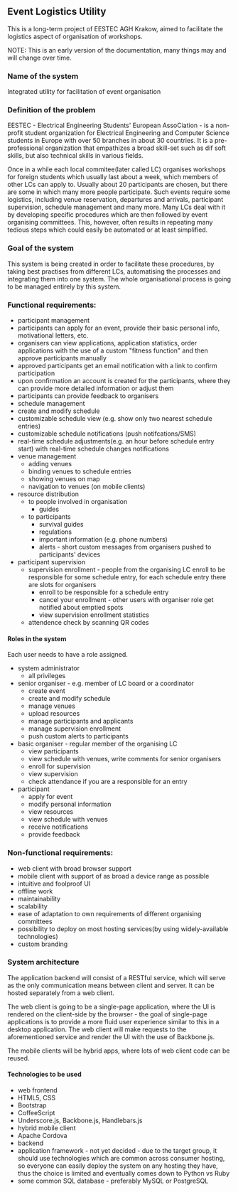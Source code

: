 ## Event Logistics Utility

This is a long-term project of EESTEC AGH Krakow, aimed to facilitate the logistics aspect of organisation of workshops.

NOTE: This is an early version of the documentation, many things may and will change over time.

### Name of the system
Integrated utility for facilitation of event organisation

### Definition of the problem
EESTEC - Electrical Engineering Students' European AssoCiation - is a non-profit student organization for Electrical Engineering and Computer Science students in Europe with over 50 branches in about 30 countries. It is a pre-professional organization that empathizes a broad skill-set such as dif soft skills, but also technical skills in various fields. 

Once in a while each local commitee(later called LC) organises workshops for foreign students which usually last about a week, which members of other LCs can apply to. Usually about 20 participants are chosen, but there are some in which many more people participate. Such events require some logistics, including venue reservation, departures and arrivals, participant supervision, schedule management and many more. Many LCs deal with it by developing specific procedures which are then followed by event organising committees. This, however, often results in repeating many tedious steps which could easily be automated or at least simplified. 

### Goal of the system
This system is being created in order to facilitate these procedures, by taking best practises from different LCs, automatising the processes and integrating them into one system. The whole organisational process is going to be managed entirely by this system.

### Functional requirements:
* participant management
 * participants can apply for an event, provide their basic personal info, motivational letters, etc.
 * organisers can view applications, application statistics, order applications with the use of a custom "fitness function" and then approve participants manually
 * approved participants get an email notification with a link to confirm participation
 * upon confirmation an account is created for the participants, where they can provide more detailed information or adjust them
 * participants can provide feedback to organisers
* schedule management
 * create and modify schedule
 * customizable schedule view (e.g. show only two nearest schedule entries)
 * customizable schedule notifications (push notifcations/SMS)
 * real-time schedule adjustments(e.g. an hour before schedule entry start) with real-time schedule changes notifications
* venue management
  * adding venues
  * binding venues to schedule entries
  * showing venues on map
  * navigation to venues (on mobile clients)
* resource distribution
  * to people involved in organisation
    * guides
  * to participants
    * survival guides
    * regulations
    * important information (e.g. phone numbers)
    * alerts - short custom messages from organisers pushed to participants' devices
* participant supervision
  * supervision enrollment - people from the organising LC enroll to be responsible for some schedule entry, for each schedule entry there are slots for organisers
    * enroll to be responsible for a schedule entry
    * cancel your enrollment - other users with organiser role get notified about emptied spots
    * view supervision enrollment statistics
  * attendence check by scanning QR codes

#### Roles in the system
Each user needs to have a role assigned.
* system administrator
  * all privileges
* senior organiser - e.g. member of LC board or a coordinator
  * create event
  * create and modify schedule
  * manage venues
  * upload resources
  * manage participants and applicants
  * manage supervision enrollment
  * push custom alerts to participants
* basic organiser - regular member of the organising LC
  * view participants
  * view schedule with venues, write comments for senior organisers
  * enroll for supervision
  * view supervision
  * check attendance if you are a responsible for an entry
* participant
  * apply for event
  * modify personal information
  * view resources
  * view schedule with venues
  * receive notifications
  * provide feedback

### Non-functional requirements:
* web client with broad browser support
* mobile client with support of as broad a device range as possible
* intuitive and foolproof UI
* offline work
* maintainability
* scalability
* ease of adaptation to own requirements of different organising committees
* possibility to deploy on most hosting services(by using widely-available technologies)
* custom branding

### System architecture
The application backend will consist of a RESTful service, which will serve as the only communication means between client and server. It can be hosted separately from a web client.

The web client is going to be a single-page application, where the UI is rendered on the client-side by the browser - the goal of single-page applications is to provide a more fluid user experience similar to this in a desktop application. The web client will make requests to the aforementioned service and render the UI with the use of Backbone.js.

The mobile clients will be hybrid apps, where lots of web client code can be reused.

#### Technologies to be used
* web frontend
 * HTML5, CSS
 * Bootstrap
 * CoffeeScript
 * Underscore.js, Backbone.js, Handlebars.js
* hybrid mobile client
 * Apache Cordova
* backend 
 * application framework - not yet decided - due to the target group, it should use technologies which are common across consumer hosting, so everyone can easily deploy the system on any hosting they have, thus the choice is limited and eventually comes down to Python vs Ruby
 * some common SQL database - preferably MySQL or PostgreSQL

